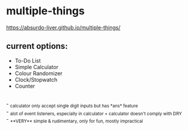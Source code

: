 # multiple-things

https://absurdo-liver.github.io/multiple-things/

## current options:
* To-Do List
* Simple Calculator
* Colour Randomizer
* Clock/Stopwatch
* Counter
<br>
- <sub>calculator only accept single digit inputs but has *ans* feature</sub>
<br>
- <sub>alot of event listeners, especially in calculator + calculator doesn't comply with DRY</sub>
<br>
- <sub>**VERY** simple & rudimentary, only for fun, mostly impractical</sub>
